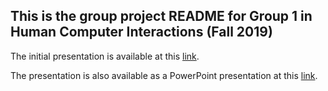 ## This is the group project README for Group 1 in Human Computer Interactions (Fall 2019) 

The initial presentation is available at this [link](https://github.com/apape97/P1.GroupID/blob/master/HCI%20Project.pdf). 

The presentation is also available as a PowerPoint presentation at this [link](https://texastechuniversity-my.sharepoint.com/:p:/g/personal/aaron_arnold_ttu_edu/EatX6RA2JcdIq4LYE9T27tYBcHKxCIjDdOKjVnREXZwKfQ?e=BPe1ch). 
